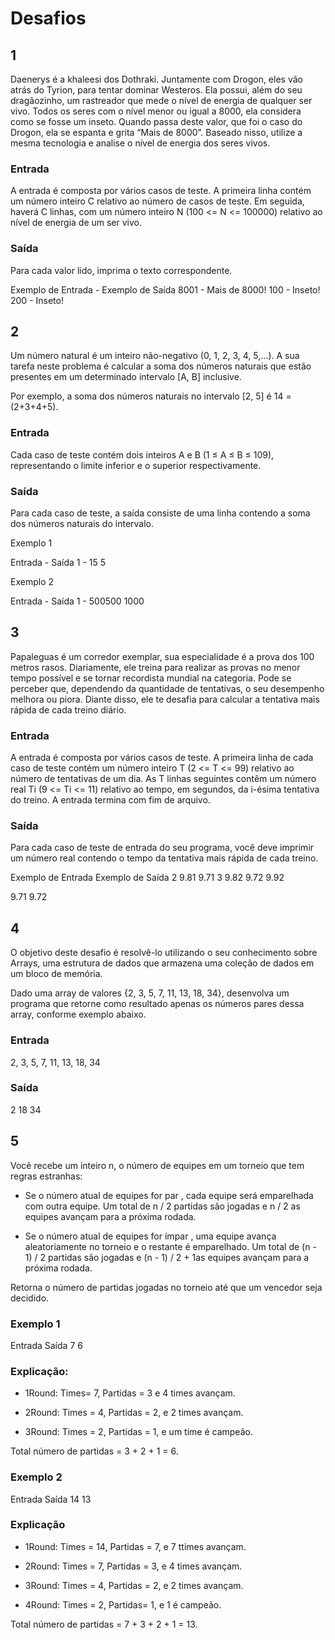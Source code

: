 # Desafios

## 1

Daenerys é a khaleesi dos Dothraki. Juntamente com Drogon, eles vão atrás do Tyrion, para tentar dominar Westeros. Ela possui, além do seu dragãozinho, um rastreador que mede o nível de energia de qualquer ser vivo. Todos os seres com o nível menor ou igual a 8000, ela considera como se fosse um inseto. Quando passa deste valor, que foi o caso do Drogon, ela se espanta e grita “Mais de 8000”. Baseado nisso, utilize a mesma tecnologia e analise o nível de energia dos seres vivos.

### Entrada

A entrada é composta por vários casos de teste. A primeira linha contém um número inteiro C relativo ao número de casos de teste. Em seguida, haverá C linhas, com um número inteiro N (100 <= N <= 100000) relativo ao nível de energia de um ser vivo.

### Saída

Para cada valor lido, imprima o texto correspondente.

Exemplo de Entrada - Exemplo de Saída
8001 - Mais de 8000!
100 - Inseto!
200 - Inseto!

## 2

Um número natural é um inteiro não-negativo (0, 1, 2, 3, 4, 5,...). A sua tarefa neste problema é calcular a soma dos números naturais que estão presentes em um determinado intervalo [A, B] inclusive.

Por exemplo, a soma dos números naturais no intervalo [2, 5] é 14 = (2+3+4+5).

### Entrada

Cada caso de teste contém dois inteiros A e B (1 ≤ A ≤ B ≤ 109), representando o limite inferior e o superior respectivamente.

### Saída

Para cada caso de teste, a saída consiste de uma linha contendo a soma dos números naturais do intervalo.

Exemplo 1

Entrada - Saída
1 - 15
5

Exemplo 2

Entrada - Saída
1 - 500500
1000

## 3

Papaleguas é um corredor exemplar, sua especialidade é a prova dos 100 metros rasos. Diariamente, ele treina para realizar as provas no menor tempo possível e se tornar recordista mundial na categoria. Pode se perceber que, dependendo da quantidade de tentativas, o seu desempenho melhora ou piora. Diante disso, ele te desafia para calcular a tentativa mais rápida de cada treino diário.

### Entrada

A entrada é composta por vários casos de teste. A primeira linha de cada caso de teste contém um número inteiro T (2 <= T <= 99) relativo ao número de tentativas de um dia. As T linhas seguintes contêm um número real Ti (9 <= Ti <= 11) relativo ao tempo, em segundos, da i-ésima tentativa do treino. A entrada termina com fim de arquivo.

### Saída

Para cada caso de teste de entrada do seu programa, você deve imprimir um número real contendo o tempo da tentativa mais rápida de cada treino.

Exemplo de Entrada Exemplo de Saída
2
9.81
9.71
3
9.82
9.72
9.92

9.71
9.72

## 4

O objetivo deste desafio é resolvê-lo utilizando o seu conhecimento sobre Arrays, uma estrutura de dados que armazena uma coleção de dados em um bloco de memória.

Dado uma array de valores {2, 3, 5, 7, 11, 13, 18, 34}, desenvolva um programa que retorne como resultado apenas os números pares dessa array, conforme exemplo abaixo.

### Entrada

2, 3, 5, 7, 11, 13, 18, 34

### Saída

2
18
34

## 5

Você recebe um inteiro n, o número de equipes em um torneio que tem regras estranhas:

- Se o número atual de equipes for par , cada equipe será emparelhada com outra equipe. Um total de n / 2 partidas são jogadas e n / 2 as equipes avançam para a próxima rodada.

- Se o número atual de equipes for ímpar , uma equipe avança aleatoriamente no torneio e o restante é emparelhado. Um total de (n - 1) / 2 partidas são jogadas e (n - 1) / 2 + 1as equipes avançam para a próxima rodada.

Retorna o número de partidas jogadas no torneio até que um vencedor seja decidido.

### Exemplo 1

Entrada Saída
7 6

### Explicação:

- 1Round: Times= 7, Partidas = 3 e 4 times avançam.

- 2Round: Times = 4, Partidas = 2, e 2 times avançam.

- 3Round: Times = 2, Partidas = 1, e um time é campeão.

Total número de partidas = 3 + 2 + 1 = 6.

### Exemplo 2

Entrada Saída
14 13

### Explicação

- 1Round: Times = 14, Partidas = 7, e 7 ttimes avançam.

- 2Round: Times = 7, Partidas = 3, e 4 times avançam.

- 3Round: Times = 4, Partidas = 2, e 2 times avançam.

- 4Round: Times = 2, Partidas= 1, e 1 é campeão.

Total número de partidas = 7 + 3 + 2 + 1 = 13.
